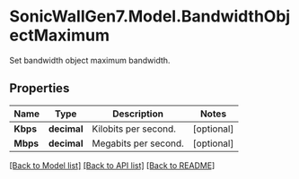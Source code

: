 # SonicWallGen7.Model.BandwidthObjectMaximum
Set bandwidth object maximum bandwidth.

## Properties

Name | Type | Description | Notes
------------ | ------------- | ------------- | -------------
**Kbps** | **decimal** | Kilobits per second. | [optional] 
**Mbps** | **decimal** | Megabits per second. | [optional] 

[[Back to Model list]](../README.md#documentation-for-models) [[Back to API list]](../README.md#documentation-for-api-endpoints) [[Back to README]](../README.md)

